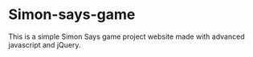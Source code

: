 # Simon-says-game
This is a simple Simon Says game project website made with advanced javascript and jQuery.
